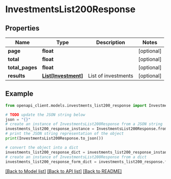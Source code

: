 # InvestmentsList200Response


## Properties

Name | Type | Description | Notes
------------ | ------------- | ------------- | -------------
**page** | **float** |  | [optional] 
**total** | **float** |  | [optional] 
**total_pages** | **float** |  | [optional] 
**results** | [**List[Investment]**](Investment.md) | List of investments | [optional] 

## Example

```python
from openapi_client.models.investments_list200_response import InvestmentsList200Response

# TODO update the JSON string below
json = "{}"
# create an instance of InvestmentsList200Response from a JSON string
investments_list200_response_instance = InvestmentsList200Response.from_json(json)
# print the JSON string representation of the object
print(InvestmentsList200Response.to_json())

# convert the object into a dict
investments_list200_response_dict = investments_list200_response_instance.to_dict()
# create an instance of InvestmentsList200Response from a dict
investments_list200_response_form_dict = investments_list200_response.from_dict(investments_list200_response_dict)
```
[[Back to Model list]](../README.md#documentation-for-models) [[Back to API list]](../README.md#documentation-for-api-endpoints) [[Back to README]](../README.md)


